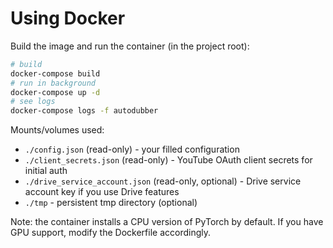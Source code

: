 # Using Docker
Build the image and run the container (in the project root):

```bash
# build
docker-compose build
# run in background
docker-compose up -d
# see logs
docker-compose logs -f autodubber
```

Mounts/volumes used:
- `./config.json` (read-only) - your filled configuration
- `./client_secrets.json` (read-only) - YouTube OAuth client secrets for initial auth
- `./drive_service_account.json` (read-only, optional) - Drive service account key if you use Drive features
- `./tmp` - persistent tmp directory (optional)

Note: the container installs a CPU version of PyTorch by default. If you have GPU support, modify the Dockerfile accordingly.